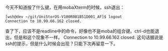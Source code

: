 今天不知道按了什么键，在用mobaXterm的时候，ssh退出：
```
[wsh@dev ~/git/UniStorOS-V100R001B51D001_AF]$ logout
Connection to 10.99.66.162 closed.
```
查了下，应该不是readline中的命令，好像也不是moba的组合键。ctrl-d也能退出，但是和这个现象不一样。
Connection to 10.99.66.162 closed. 这句话据说是ssh的提示，但是什么时候会出现？只能下次再留意一下。
